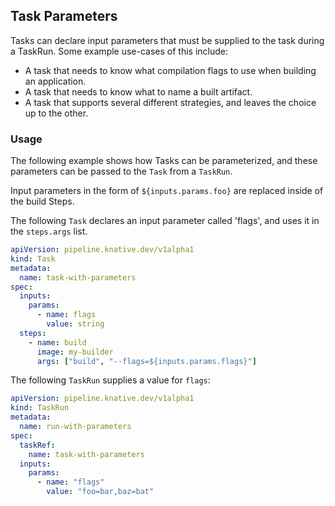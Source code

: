 ## Task Parameters

Tasks can declare input parameters that must be supplied to the task during a TaskRun.
Some example use-cases of this include:

- A task that needs to know what compilation flags to use when building an application.
- A task that needs to know what to name a built artifact.
- A task that supports several different strategies, and leaves the choice up to the other.

### Usage

The following example shows how Tasks can be parameterized, and these parameters can be passed to the `Task` from a `TaskRun`.

Input parameters in the form of `${inputs.params.foo}` are replaced inside of the build Steps.

The following `Task` declares an input parameter called 'flags', and uses it in the `steps.args` list.

```yaml
apiVersion: pipeline.knative.dev/v1alpha1
kind: Task
metadata:
  name: task-with-parameters
spec:
  inputs:
    params:
      - name: flags
        value: string
  steps:
    - name: build
      image: my-builder
      args: ["build", "--flags=${inputs.params.flags}"]
```

The following `TaskRun` supplies a value for `flags`:

```yaml
apiVersion: pipeline.knative.dev/v1alpha1
kind: TaskRun
metadata:
  name: run-with-parameters
spec:
  taskRef:
    name: task-with-parameters
  inputs:
    params:
      - name: "flags"
        value: "foo=bar,baz=bat"
```
